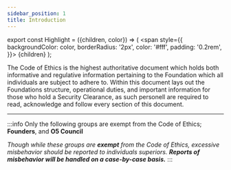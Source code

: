 ```yaml
---
sidebar_position: 1
title: Introduction
---
```


export const Highlight = ({children, color}) => (
<span
style={{
      backgroundColor: color,
      borderRadius: '2px',
      color: '#fff',
      padding: '0.2rem',
    }}>
{children}
</span>
);

The Code of Ethics is the highest authoritative document which holds both informative and regulative information pertaining to the Foundation which all individuals are subject to adhere to. Within this document lays out the Foundations structure, operational duties, and important information for those who hold a Security Clearance, as such personell are required to read, acknowledge and follow every section of this document.

---

:::info
Only the following groups are exempt from the Code of Ethics; <Highlight color="#686868">**Founders**</Highlight>, and <Highlight color="#070707">**O5 Council**</Highlight>

*Though while these groups are* ***exempt*** *from the Code of Ethics, excessive misbehavior should be reported to individuals superiors.* ***Reports of misbehavior will be handled on a case-by-case basis.***
:::

